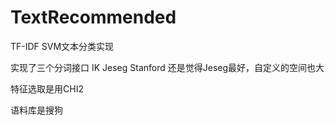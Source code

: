 # TextRecommended

TF-IDF SVM文本分类实现

实现了三个分词接口
IK
Jeseg
Stanford
还是觉得Jeseg最好，自定义的空间也大

特征选取是用CHI2

语料库是搜狗
